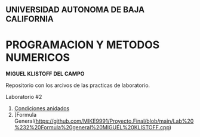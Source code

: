 ## UNIVERSIDAD AUTONOMA DE BAJA CALIFORNIA
# PROGRAMACION Y METODOS NUMERICOS 

**MIGUEL KLISTOFF DEL CAMPO**

Repositorio con los arcivos de las practicas de laboratorio.

Laboratorio #2
1. [Condiciones anidados](https://github.com/MIKE9991/Proyecto.Final/blob/main/Lab%20%232%20Condiciones%20anidados%20MIGUEL%20KLISTOFF.cpp)
2. [Formula General(https://github.com/MIKE9991/Proyecto.Final/blob/main/Lab%20%232%20Formula%20general%20MIGUEL%20KLISTOFF.cpp)
